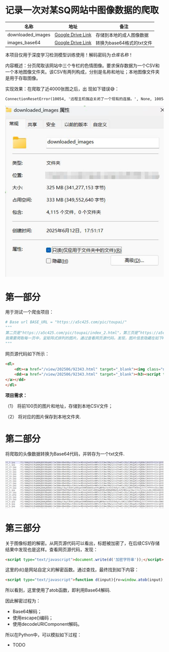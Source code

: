 # 记录一次对某SQ网站中图像数据的爬取

| 名称              | 地址                                                                                                    | 备注                      |
| ----------------- | ------------------------------------------------------------------------------------------------------- | ------------------------- |
| downloaded_images | [Google Drive Link](https://drive.google.com/file/d/1Z3DwnewC_IZRvd9dMTpk4haZCArxgxBn/view?usp=drive_link) | 存储到本地的成人图像数据  |
| images_base64     | [Google Drive Link](https://drive.google.com/file/d/1ThPD2nldNKAohKPV8ykRe8myS7clX5ur/view?usp=drive_link) | 转换为base64格式的txt文件 |

本项目仅用于深度学习检测模型训练使用！解码密码为*仓库名称*！

内容概述：分页爬取该网站中三个专栏的色情图像。要求保存数据为一个CSV和一个本地图像文件夹。该CSV有两列构成，分别是名称和地址；本地图像文件夹是用于存取图像。

实现效果：在爬取了近4000张图之后，出 现如下错误😅：

```html
ConnectionResetError(10054, '远程主机强迫关闭了一个现有的连接。', None, 10054, None))
```

![1749728229754](image/1749728229754.jpg)

# 第一部分

用于测试一个爬虫项目：

```python
# Base url BASE_URL = "https://a5c425.com/pic/toupai/"
"""
第二页是"https://a5c425.com/pic/toupai/index_2.html"，第三页是“https://a5c425.com/pic/toupai/index_3.html”.   
我需要爬取每一页中，呈矩阵式排列的图片。通过查看网页源代码，发现，图片信息隐藏在如下HTML标签中，
"""
```

网页源代码如下所示：

```html
<dl>
	<dt><a href="/view/202506/92343.html" target="_blank"><img class="nature" src="https://img.997pp.com/Tu/202505/p4cilbpp4ex.jpg" data-original="https://img.997pp.com/Tu/202505/p4cilbpp4ex.jpg" style="transition: 1s; opacity: 1;"><i></i></a></dt>
	<dd><a href="/view/202506/92343.html" target="_blank"><h3><script type="text/javascript">document.write(d('W+WOn+WIm+iHquaLjV3lnZDmoIcwNTEy77yM5YiG5Lqr5aSn5aW26IKl6IeA56a75byC5bCR5aaHIOWbvivop4bpopFbMTBQXVsyVl0='));</script>[原创自拍]坐标0512，分享大奶肥臀离异少妇 图+视频[10P][2V]</h3>
</a></dd>
</dl>
```

**项目需求：**

（1） 将前100页的图片和地址，存储到本地CSV文件；

（2） 将对应的图片保存到本地文件夹.

# 第二部分

将爬取的头像数据转换为Base64代码，并转存为一个txt文件.

![1749734101404](image/1749734101404.png)

# 第三部分

关于图像标题的解密。从网页源代码可以看出，标题被加密了，在后续CSV存储结果中发现也是这样。查看网页源代码，发现：

```html
<script type="text/javascript">document.write(d('加密字符串'));</script>
```

这里的d()是网站自定义的解密函数。通过查找，最终找到如下内容：

```html
<script type="text/javascript">function d(input){rv=window.atob(input);rv=escape(rv);rv=decodeURIComponent(rv);return rv;}</script></head>
```

所以看到，这里使用了atob函数，即利用Base64解码.

因此解密过程为：

* Base64解码；
* 使用escape()编码；
* 使用decodeURIComponent解码。

所以在Python中，可以模拟如下过程：

* TODO
